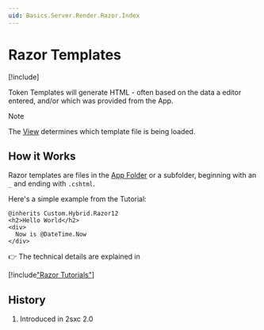 ```yaml
---
uid: Basics.Server.Render.Razor.Index
---
```

# Razor Templates

[!include[](~/basics/stack/_shared-float-summary.md)]
<style>.context-box-summary .process-razor { visibility: visible; } </style>

Token Templates will generate HTML - often based on the data a editor entered, and/or which was provided from the App.

> [!NOTE]
> The [View](xref:Basics.App.Views.Index) determines which template file is being loaded. 

## How it Works

Razor templates are files in the [App Folder](xref:Basics.App.FolderStructure) or a subfolder, beginning with an `_` and ending with `.cshtml`. 

Here's a simple example from the Tutorial:

```razor
@inherits Custom.Hybrid.Razor12
<h2>Hello World</h2>
<div>
  Now is @DateTime.Now
</div>
```

👉 The technical details are explained in [](xref:NetCode.Razor.Index)

[!include["Razor Tutorials"](~/shared/tutorials/razor.md)]

## History

1. Introduced in 2sxc 2.0